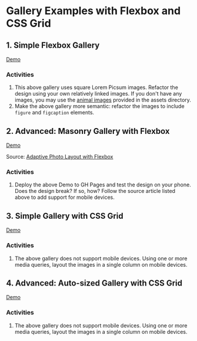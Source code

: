 # Gallery Examples with Flexbox and CSS Grid
## 1. Simple Flexbox Gallery
[Demo](flex-simple)

### Activities
1. This above gallery uses square Lorem Picsum images. Refactor the design using your own relatively linked images. If you don't have any images, you may use the [animal images](https://github.com/sait-wbdv/sample-code/tree/master/assets/images/animals) provided in the assets directory.
2. Make the above gallery more semantic: refactor the images to include `figure` and `figcaption` elements.

## 2. Advanced: Masonry Gallery with Flexbox
[Demo](flex-masonry)

Source: [Adaptive Photo Layout with Flexbox](https://css-tricks.com/adaptive-photo-layout-with-flexbox/)

### Activities
1. Deploy the above Demo to GH Pages and test the design on your phone. Does the design break? If so, how? Follow the source article listed above to add support for mobile devices.

## 3. Simple Gallery with CSS Grid
[Demo](grid-simple)

### Activities
1. The above gallery does not support mobile devices. Using one or more media queries, layout the images in a single column on mobile devices.

## 4. Advanced: Auto-sized Gallery with CSS Grid
[Demo](grid-auto-fill)

### Activities
1. The above gallery does not support mobile devices. Using one or more media queries, layout the images in a single column on mobile devices.